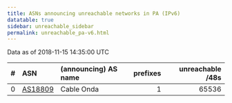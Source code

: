 ```yaml
---
title: ASNs announcing unreachable networks in PA (IPv6)
datatable: true
sidebar: unreachable_sidebar
permalink: unreachable_pa-v6.html
---
```


Data as of 2018-11-15 14:35:00 UTC


<div class="datatable-begin"></div>

|   # | ASN                                    | (announcing) AS name   |   prefixes |   unreachable /48s |
|----:|:---------------------------------------|:-----------------------|-----------:|-------------------:|
|   0 | [AS18809](unreachable_AS18809-v6.html) | Cable Onda             |          1 |              65536 |

<div class="datatable-end"></div>